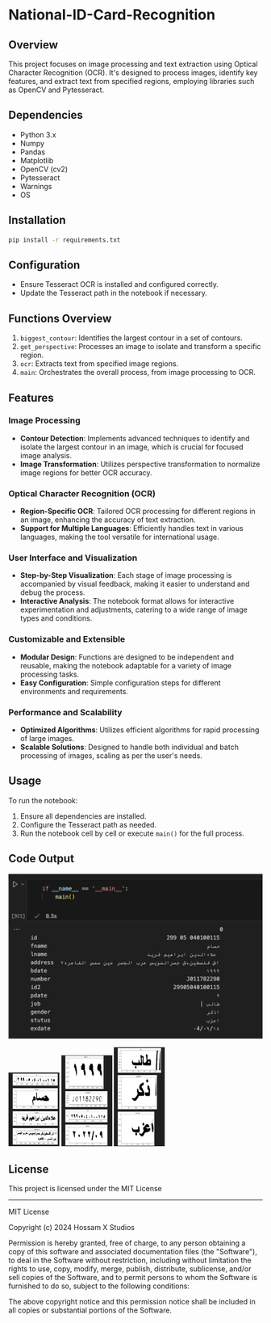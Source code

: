 # National-ID-Card-Recognition

## Overview
This project focuses on image processing and text extraction using Optical Character Recognition (OCR). It's designed to process images, identify key features, and extract text from specified regions, employing libraries such as OpenCV and Pytesseract.

## Dependencies
- Python 3.x
- Numpy
- Pandas
- Matplotlib
- OpenCV (cv2)
- Pytesseract
- Warnings
- OS

## Installation
```bash
pip install -r requirements.txt
```

## Configuration
- Ensure Tesseract OCR is installed and configured correctly.
- Update the Tesseract path in the notebook if necessary.

## Functions Overview
1. `biggest_contour`: Identifies the largest contour in a set of contours.
2. `get_perspective`: Processes an image to isolate and transform a specific region.
3. `ocr`: Extracts text from specified image regions.
4. `main`: Orchestrates the overall process, from image processing to OCR.

## Features

### Image Processing
- **Contour Detection**: Implements advanced techniques to identify and isolate the largest contour in an image, which is crucial for focused image analysis.
- **Image Transformation**: Utilizes perspective transformation to normalize image regions for better OCR accuracy.

### Optical Character Recognition (OCR)
- **Region-Specific OCR**: Tailored OCR processing for different regions in an image, enhancing the accuracy of text extraction.
- **Support for Multiple Languages**: Efficiently handles text in various languages, making the tool versatile for international usage.

### User Interface and Visualization
- **Step-by-Step Visualization**: Each stage of image processing is accompanied by visual feedback, making it easier to understand and debug the process.
- **Interactive Analysis**: The notebook format allows for interactive experimentation and adjustments, catering to a wide range of image types and conditions.

### Customizable and Extensible
- **Modular Design**: Functions are designed to be independent and reusable, making the notebook adaptable for a variety of image processing tasks.
- **Easy Configuration**: Simple configuration steps for different environments and requirements.

### Performance and Scalability
- **Optimized Algorithms**: Utilizes efficient algorithms for rapid processing of large images.
- **Scalable Solutions**: Designed to handle both individual and batch processing of images, scaling as per the user's needs.


## Usage
To run the notebook:
1. Ensure all dependencies are installed.
2. Configure the Tesseract path as needed.
3. Run the notebook cell by cell or execute `main()` for the full process.

## Code Output 
<img src="images/code1.png" width="600"  alt="Alt text">
<!-- <img src="code2.png" width="600"  alt="Alt text"> -->

<p >
  <img src="images/code2.png" width="20%" alt="Image 1 Description">
  <img src="images/code3.png" width="20%" alt="Image 2 Description">
  <img src="images/code4.png" width="20%" alt="Image 3 Description">
</p>

## License

This project is licensed under the MIT License 

---

MIT License

Copyright (c) 2024 Hossam X Studios

Permission is hereby granted, free of charge, to any person obtaining a copy
of this software and associated documentation files (the "Software"), to deal
in the Software without restriction, including without limitation the rights
to use, copy, modify, merge, publish, distribute, sublicense, and/or sell
copies of the Software, and to permit persons to whom the Software is
furnished to do so, subject to the following conditions:

The above copyright notice and this permission notice shall be included in all
copies or substantial portions of the Software.